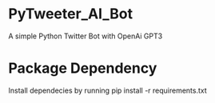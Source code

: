 # PyTweeter_AI_Bot
A simple Python Twitter Bot with OpenAi GPT3

# Package Dependency
Install dependecies by running pip install -r requirements.txt

